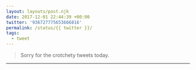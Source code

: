 ```yaml
---
layout: layouts/post.njk
date: 2017-12-01 22:44:39 +00:00
twitter: '936727775653666816'
permalink: /status/{{ twitter }}/
tags: 
  - tweet
---
```


> Sorry for the crotchety tweets today.

---
